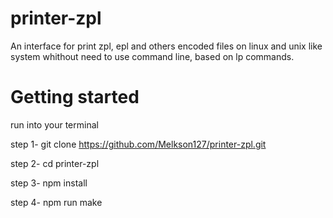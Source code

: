 # printer-zpl
An interface for print zpl, epl and others encoded files on linux and unix like system whithout need to use command line, based on lp commands.

# Getting started
run into your terminal

step 1- git clone https://github.com/Melkson127/printer-zpl.git

step 2- cd printer-zpl

step 3- npm install

step 4- npm run make


